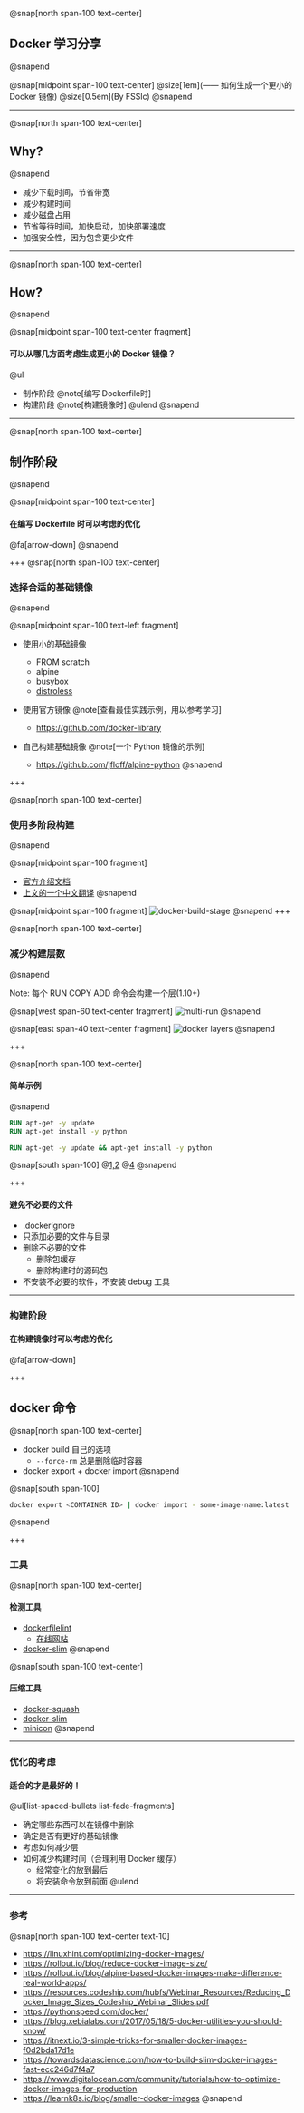 @snap[north span-100 text-center]
## Docker 学习分享
@snapend

@snap[midpoint span-100 text-center]
@size[1em](—— 如何生成一个更小的 Docker 镜像)
@size[0.5em](By FSSlc)
@snapend

---

@snap[north span-100 text-center]
## Why?
@snapend

- 减少下载时间，节省带宽
- 减少构建时间
- 减少磁盘占用
- 节省等待时间，加快启动，加快部署速度
- 加强安全性，因为包含更少文件

--- 

@snap[north span-100 text-center]
## How?
@snapend

@snap[midpoint span-100 text-center fragment]
#### 可以从哪几方面考虑生成更小的 Docker 镜像？

@ul
- 制作阶段 @note[编写 Dockerfile时]
- 构建阶段 @note[构建镜像时]
@ulend
@snapend

---

@snap[north span-100 text-center]
## 制作阶段
@snapend

@snap[midpoint span-100 text-center]
#### 在编写 Dockerfile 时可以考虑的优化

@fa[arrow-down]
@snapend

+++
@snap[north span-100 text-center]
### 选择合适的基础镜像
@snapend

@snap[midpoint span-100 text-left fragment]
- 使用小的基础镜像
    - FROM scratch
    - alpine
    - busybox
    - [distroless](https://github.com/GoogleContainerTools/distroless)

- 使用官方镜像 @note[查看最佳实践示例，用以参考学习]
    - https://github.com/docker-library

- 自己构建基础镜像 @note[一个 Python 镜像的示例]
    - https://github.com/jfloff/alpine-python
@snapend

+++

@snap[north span-100 text-center]
### 使用多阶段构建
@snapend

@snap[midpoint span-100 fragment]
- [官方介绍文档](https://docs.docker.com/develop/develop-images/multistage-build/)
- [上文的一个中文翻译](https://linux.cn/article-9133-1.html)
@snapend

@snap[midpoint span-100 fragment]
![docker-build-stage](assets/img/docker-build-stage.gif)
@snapend
+++ 

@snap[north span-100 text-center]
### 减少构建层数 
@snapend

Note:
每个 RUN COPY ADD 命令会构建一个层(1.10+)

@snap[west span-60 text-center fragment]
![multi-run](assets/img/multi-run.gif)
@snapend 

@snap[east span-40 text-center fragment]
![docker layers](assets/img/docker-filesystems-multilayer.png)
@snapend

+++

@snap[north span-100 text-center]
#### 简单示例
@snapend

```dockerfile zoom-50
RUN apt-get -y update
RUN apt-get install -y python

RUN apt-get -y update && apt-get install -y python
```

@snap[south span-100]
@[1,2](多个RUN)
@[4](一行命令)
@snapend

+++ 

#### 避免不必要的文件

- .dockerignore
- 只添加必要的文件与目录
- 删除不必要的文件
    - 删除包缓存
    - 删除构建时的源码包
- 不安装不必要的软件，不安装 debug 工具

--- 

### 构建阶段

#### 在构建镜像时可以考虑的优化

@fa[arrow-down]

+++ 

## docker 命令

@snap[north span-100 text-center]
- docker build 自己的选项
    - `--force-rm` 总是删除临时容器
- docker export + docker import
@snapend

@snap[south span-100]
```bash zoom-50
docker export <CONTAINER ID> | docker import - some-image-name:latest
```
@snapend

+++

### 工具

@snap[north span-100 text-center]
#### 检测工具
- [dockerfilelint](https://github.com/replicatedhq/dockerfilelint)
  - [在线网站](https://www.fromlatest.io) 
- [docker-slim](https://github.com/docker-slim/docker-slim)
@snapend

@snap[south span-100 text-center]
#### 压缩工具
- [docker-squash](https://github.com/goldmann/docker-squash)
- [docker-slim](https://github.com/docker-slim/docker-slim)
- [minicon](https://github.com/grycap/minicon)
@snapend

---

### 优化的考虑

#### **适合的才是最好的！**

@ul[list-spaced-bullets list-fade-fragments]
- 确定哪些东西可以在镜像中删除
- 确定是否有更好的基础镜像
- 考虑如何减少层
- 如何减少构建时间（合理利用 Docker 缓存）
    - 经常变化的放到最后
    - 将安装命令放到前面
@ulend

--- 

### 参考

@snap[north span-100 text-center text-10]
- https://linuxhint.com/optimizing-docker-images/
- https://rollout.io/blog/reduce-docker-image-size/
- https://rollout.io/blog/alpine-based-docker-images-make-difference-real-world-apps/
- https://resources.codeship.com/hubfs/Webinar_Resources/Reducing_Docker_Image_Sizes_Codeship_Webinar_Slides.pdf
- https://pythonspeed.com/docker/
- https://blog.xebialabs.com/2017/05/18/5-docker-utilities-you-should-know/
- https://itnext.io/3-simple-tricks-for-smaller-docker-images-f0d2bda17d1e
- https://towardsdatascience.com/how-to-build-slim-docker-images-fast-ecc246d7f4a7
- https://www.digitalocean.com/community/tutorials/how-to-optimize-docker-images-for-production
- https://learnk8s.io/blog/smaller-docker-images
@snapend